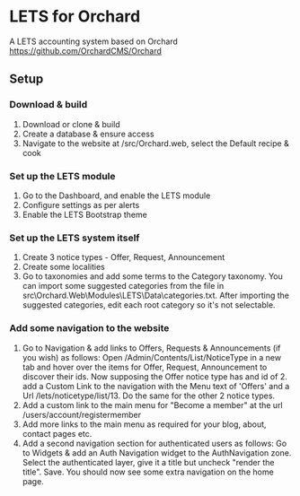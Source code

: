 # LETS for Orchard

A LETS accounting system based on Orchard https://github.com/OrchardCMS/Orchard

## Setup
### Download & build
1. Download or clone & build
2. Create a database & ensure access
3. Navigate to the website at /src/Orchard.web, select the Default recipe & cook
### Set up the LETS module
1. Go to the Dashboard, and enable the LETS module
2. Configure settings as per alerts
3. Enable the LETS Bootstrap theme

### Set up the LETS system itself
1. Create 3 notice types - Offer, Request, Announcement
2. Create some localities
3. Go to taxonomies and add some terms to the Category taxonomy.  You can import some suggested categories from the file in src\Orchard.Web\Modules\LETS\Data\categories.txt. After importing the suggested categories, edit each root category so it's not selectable.

### Add some navigation to the website
1. Go to Navigation & add links to Offers, Requests & Announcements (if you wish) as follows: Open /Admin/Contents/List/NoticeType in a new tab and hover over the items for Offer, Request, Announcement to discover their ids. Now supposing the Offer notice type has and id of 2. add a Custom Link to the navigation with the Menu text of 'Offers' and a Url /lets/noticetype/list/13.  Do the same for the other 2 notice types.
3. Add a custom link to the main menu for "Become a member" at the url /users/account/registermember
4. Add more links to the main menu as required for your blog, about, contact pages etc.
5. Add a second navigation section for authenticated users as follows:  Go to Widgets & add an Auth Navigation widget to the AuthNavigation zone. Select the authenticated layer, give it a title but uncheck "render the title". Save.  You should now see some extra navigation on the home page.
